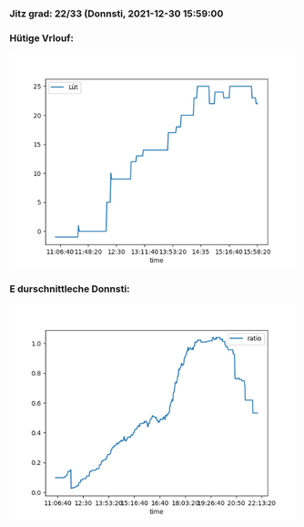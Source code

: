 ### Jitz grad: 22/33 (Donnsti, 2021-12-30 15:59:00

### Hütige Vrlouf:
![Graph](Today.png)

### E durschnittleche Donnsti:
![Graph](Donnsti.png)
